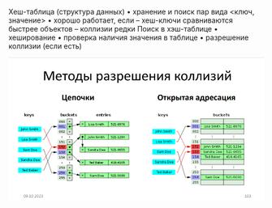 Хеш-таблица (структура данных) 
• хранение и поиск пар вида <ключ, значение> 
• хорошо работает, если – хеш-ключи сравниваются быстрее объектов – коллизии редки 
Поиск в хэш-таблице 
• хеширование 
• проверка наличия значения в таблице 
• разрешение коллизии (если есть)

![](Pasted%20image%2020240107202306.png)